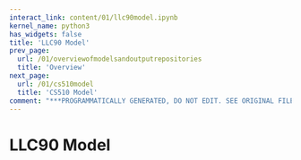 ```yaml
---
interact_link: content/01/llc90model.ipynb
kernel_name: python3
has_widgets: false
title: 'LLC90 Model'
prev_page:
  url: /01/overviewofmodelsandoutputrepositories
  title: 'Overview'
next_page:
  url: /01/cs510model
  title: 'CS510 Model'
comment: "***PROGRAMMATICALLY GENERATED, DO NOT EDIT. SEE ORIGINAL FILES IN /content***"
---
```



# LLC90 Model


